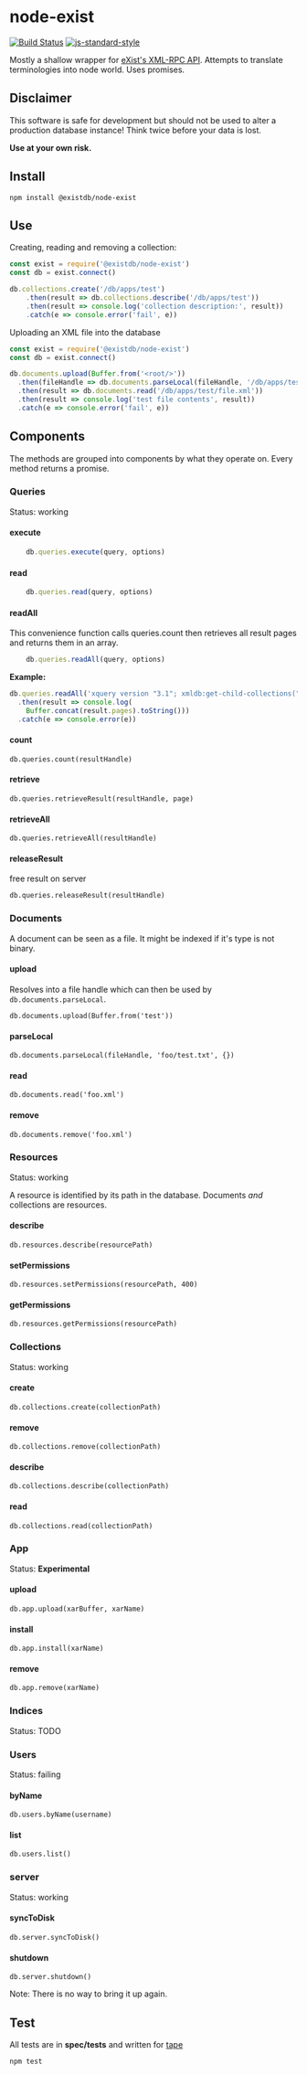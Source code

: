 # node-exist

[![Build Status](https://travis-ci.com/eXist-db/node-exist.svg)](https://travis-ci.com/eXist-db/node-exist)
[![js-standard-style](https://img.shields.io/badge/code%20style-standard-brightgreen.svg)](http://standardjs.com/)

Mostly a shallow wrapper for [eXist's XML-RPC API](http://exist-db.org/exist/apps/doc/devguide_xmlrpc.xml).
Attempts to translate terminologies into node world. Uses promises.

## Disclaimer

This software is safe for development but should not be used to alter a production database instance!
Think twice before your data is lost.

**Use at your own risk.**

## Install

    npm install @existdb/node-exist

## Use

Creating, reading and removing a collection:

```js
const exist = require('@existdb/node-exist')
const db = exist.connect()

db.collections.create('/db/apps/test')
    .then(result => db.collections.describe('/db/apps/test'))
    .then(result => console.log('collection description:', result))
    .catch(e => console.error('fail', e))

```

Uploading an XML file into the database

```js
const exist = require('@existdb/node-exist')
const db = exist.connect()

db.documents.upload(Buffer.from('<root/>'))
  .then(fileHandle => db.documents.parseLocal(fileHandle, '/db/apps/test/file.xml', {}))
  .then(result => db.documents.read('/db/apps/test/file.xml'))
  .then(result => console.log('test file contents', result))
  .catch(e => console.error('fail', e))

```

## Components

The methods are grouped into components by what they operate on.
Every method returns a promise.

### Queries

Status: working

#### execute

```js
    db.queries.execute(query, options)
```

#### read

```js
    db.queries.read(query, options)
```

#### readAll

This convenience function calls queries.count then retrieves all result pages and returns them in an array.

```js
    db.queries.readAll(query, options)
```

**Example:**

```js
db.queries.readAll('xquery version "3.1"; xmldb:get-child-collections("/db/apps") => string-join(",\n")', {})
  .then(result => console.log(
    Buffer.concat(result.pages).toString()))
  .catch(e => console.error(e))

```


#### count

    db.queries.count(resultHandle)

#### retrieve

    db.queries.retrieveResult(resultHandle, page)

#### retrieveAll

    db.queries.retrieveAll(resultHandle)

#### releaseResult

free result on server

    db.queries.releaseResult(resultHandle)

### Documents

A document can be seen as a file. It might be indexed if it's type is not binary.

#### upload

Resolves into a file handle which can then be used by `db.documents.parseLocal`.

    db.documents.upload(Buffer.from('test'))

#### parseLocal

    db.documents.parseLocal(fileHandle, 'foo/test.txt', {})

#### read

    db.documents.read('foo.xml')

#### remove

    db.documents.remove('foo.xml')


### Resources

Status: working

A resource is identified by its path in the database.
Documents *and* collections are resources.

#### describe

    db.resources.describe(resourcePath)

#### setPermissions

    db.resources.setPermissions(resourcePath, 400)

#### getPermissions

    db.resources.getPermissions(resourcePath)


### Collections

Status: working

#### create

    db.collections.create(collectionPath)

#### remove

    db.collections.remove(collectionPath)

#### describe

    db.collections.describe(collectionPath)

#### read

    db.collections.read(collectionPath)

### App

Status: **Experimental**

#### upload

    db.app.upload(xarBuffer, xarName)

#### install

    db.app.install(xarName)

#### remove

    db.app.remove(xarName)

### Indices

Status: TODO


### Users

Status: failing

#### byName

    db.users.byName(username)

#### list

    db.users.list()

### server

Status: working

#### syncToDisk

    db.server.syncToDisk()

#### shutdown

    db.server.shutdown()

Note: There is no way to bring it up again.

## Test

All tests are in **spec/tests** and written for [tape](https://npmjs.org/tape)

    npm test
